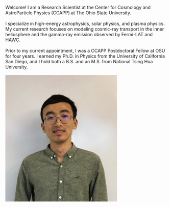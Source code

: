 Welcome! I am a Research Scientist at the Center for Cosmology and AstroParticle Physics (CCAPP) at The Ohio State University.
<br/><br/>
I specialize in high-energy astrophysics, solar physics, and plasma physics. My current research focuses on modeling cosmic-ray transport in the inner heliosphere and the gamma-ray emission observed by Fermi-LAT and HAWC.
<br/><br/>
Prior to my current appointment, I was a CCAPP Postdoctoral Fellow at OSU for four years. I earned my Ph.D. in Physics from the University of California San Diego, and I hold both a B.S. and an M.S. from National Tsing Hua University.
<br/><br/>
<img src="images/profile_2.jpg" width = "350">
